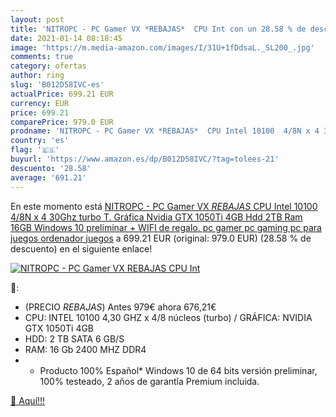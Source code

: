 ```yaml
---
layout: post
title: 'NITROPC - PC Gamer VX *REBAJAS*  CPU Int con un 28.58 % de descuento'
date: 2021-01-14 08:18:45
image: 'https://m.media-amazon.com/images/I/31U+1fDdsaL._SL200_.jpg'
comments: true
category: ofertas
author: ring
slug: 'B012D58IVC-es'
actualPrice: 699.21 EUR
currency: EUR
price: 699.21
comparePrice: 979.0 EUR
prodname: 'NITROPC - PC Gamer VX *REBAJAS*  CPU Intel 10100  4/8N x 4 30Ghz  turbo   T. Gráfica Nvidia GTX 1050Ti 4GB  Hdd 2TB  Ram 16GB  Windows 10 preliminar  + WIFI de regalo. pc gamer  pc gaming  pc para juegos  ordenador juegos'
country: 'es'
flag: '🇪🇸'
buyurl: 'https://www.amazon.es/dp/B012D58IVC/?tag=tolees-21'
descuento: '28.58'
average: '691.21'
---
```


En este momento está [NITROPC - PC Gamer VX *REBAJAS*  CPU Intel 10100  4/8N x 4 30Ghz  turbo   T. Gráfica Nvidia GTX 1050Ti 4GB  Hdd 2TB  Ram 16GB  Windows 10 preliminar  + WIFI de regalo. pc gamer  pc gaming  pc para juegos  ordenador juegos](https://www.amazon.es/dp/B012D58IVC/?tag=tolees-21) a 699.21 EUR (original: 979.0 EUR) (28.58 %  de descuento) en el siguiente enlace!

[![NITROPC - PC Gamer VX *REBAJAS*  CPU Int](https://m.media-amazon.com/images/I/31U+1fDdsaL._SL200_.jpg)](https://www.amazon.es/dp/B012D58IVC/?tag=tolees-21)

🔎:

- (PRECIO *REBAJAS*) Antes 979€ ahora 676,21€
- CPU: INTEL 10100 4,30 GHZ x 4/8 núcleos (turbo) / GRÁFICA: NVIDIA GTX 1050Ti 4GB
- HDD: 2 TB SATA 6 GB/S
- RAM: 16 Gb 2400 MHZ DDR4
- * Producto 100% Español* Windows 10 de 64 bits versión preliminar, 100% testeado, 2 años de garantía Premium incluida.

[🛒 Aquí!!!](https://www.amazon.es/dp/B012D58IVC/?tag=tolees-21)
